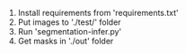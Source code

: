 1. Install requirements from 'requirements.txt'
2. Put images to './test/' folder
3. Run 'segmentation-infer.py'
4. Get masks in './out' folder

